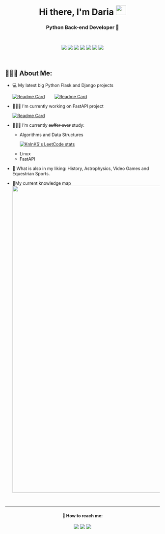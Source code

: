 <h1 align="center">Hi there, I'm Daria 
<img src="https://raw.githubusercontent.com/blackcater/blackcater/main/images/Hi.gif" height="32" width="33"/></h1>
<h3 align="center">Python Back-end Developer 🐍</h3>
&nbsp;
<p align="center"> <img src="https://img.shields.io/badge/python-c2dcf5?style=for-the-badge&logo=python&logoColor=white" />
  <img src="https://img.shields.io/badge/flask-7f74a3?style=for-the-badge&logo=flask&logoColor=white" />
  <img src="https://img.shields.io/badge/django-c2dcf5?style=for-the-badge&logo=django&logoColor=white" />
  <img src="https://img.shields.io/badge/FastAPI-7f74a3?style=for-the-badge&logo=fastapi&logoColor=white" />
  <img src="https://img.shields.io/badge/docker-c2dcf5?style=for-the-badge&logo=docker&logoColor=white" />
  <img src="https://img.shields.io/badge/postgres-7f74a3?style=for-the-badge&logo=postgresql&logoColor=white" />
  <img src="https://img.shields.io/badge/nginx-c2dcf5?style=for-the-badge&logo=nginx&logoColor=white" />
<p>
  &nbsp;
 <h2 align="left">🙆🏼‍♀️ About Me:</h2> 
 
 - 💻 My latest big Python Flask and Django projects
 &nbsp;&nbsp;<p> 
 [![Readme Card](https://github-readme-stats.vercel.app/api/pin/?username=Alstacon&repo=ToDoCon&title_color=7f74a3&cache_seconds=30)](https://github.com/Alstacon/ToDoCon)
 &nbsp;&nbsp;&nbsp;&nbsp;&nbsp;&nbsp;
 [![Readme Card](https://github-readme-stats.vercel.app/api/pin/?username=Alstacon&repo=Kinopoisk&title_color=7f74a3&cache_seconds=30)](https://github.com/Alstacon/Kinopoisk)

  - 👩🏼‍💻 I'm currently working on FastAPI project
 &nbsp;&nbsp;<p> 
[![Readme Card](https://github-readme-stats.vercel.app/api/pin/?username=Alstacon&repo=file_downloader&title_color=7f74a3&cache_seconds=30)](https://github.com/Alstacon/file_downloader)

   
 - 👩🏼‍🎓 I’m currently ~~suffer over~~ study:
      - Algorithms and Data Structures
      &nbsp;&nbsp;<p>
  [![KnlnKS's LeetCode stats](https://leetcode-stats-six.vercel.app/api?username=alstacon)](https://github.com/KnlnKS/leetcode-stats)
      - Linux
      - FastAPI
    
 - 🎠 What is also in my liking: History, Astrophysics, Video Games and Equestrian Sports.
        
- 📍My current knowledge map
  <img src="https://drive.google.com/uc?export=view&id=12Et3Hf7rco4ku8fxGdYD6bBdgVXA_lpo" height="1000" width="2000"/>

&nbsp;
&nbsp;
&nbsp;
&nbsp;
&nbsp;
___
        
 <h4 align="center">💌 How to reach me:</h4>

<p align="center">
  <a href="https://www.linkedin.com/in/alstacon/"><img src="https://img.shields.io/badge/linkedin-c2dcf5?style=for-the-badge&logo=linkedin&logoColor=white" /></a> 
  <a href="mailto:alstacon@gmail.com"><img src="https://img.shields.io/badge/Gmail-7f74a3?style=for-the-badge&logo=gmail&logoColor=white" /></a>
  <a href="https://t.me/Alstacon"><img src="https://img.shields.io/badge/Telegram-c2dcf5?style=for-the-badge&logo=telegram&logoColor=white" /></a> 
<p>  


        
 
